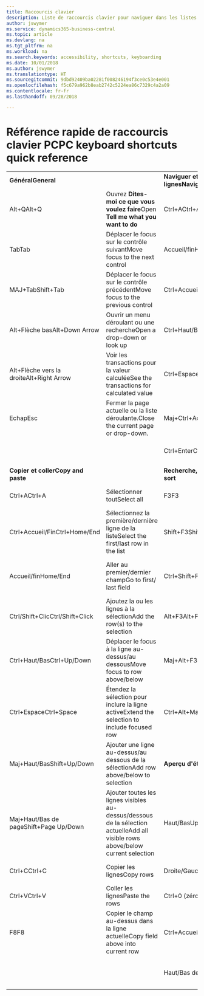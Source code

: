 ```yaml
---
title: Raccourcis clavier
description: Liste de raccourcis clavier pour naviguer dans les listes.
author: jswymer
ms.service: dynamics365-business-central
ms.topic: article
ms.devlang: na
ms.tgt_pltfrm: na
ms.workload: na
ms.search.keywords: accessibility, shortcuts, keyboarding
ms.date: 10/01/2018
ms.author: jswymer
ms.translationtype: HT
ms.sourcegitcommit: 9dbd92409ba02281f008246194f3ce0c53e4e001
ms.openlocfilehash: f5c679a962b8eab2742c5224ea86c7329c4a2a09
ms.contentlocale: fr-fr
ms.lasthandoff: 09/28/2018

---
```


# <a name="pc-keyboard-shortcuts-quick-reference"></a><span data-ttu-id="280e7-103">Référence rapide de raccourcis clavier PC</span><span class="sxs-lookup"><span data-stu-id="280e7-103">PC keyboard shortcuts quick reference</span></span>


|||||  
|----------------|-----------|----------------|-----------|    
|<span data-ttu-id="280e7-104">**Général**</span><span class="sxs-lookup"><span data-stu-id="280e7-104">**General**</span></span>||<span data-ttu-id="280e7-105">**Naviguer et sélectionner des lignes**</span><span class="sxs-lookup"><span data-stu-id="280e7-105">**Navigate and select rows**</span></span>||
|<span data-ttu-id="280e7-106">Alt+Q</span><span class="sxs-lookup"><span data-stu-id="280e7-106">Alt+Q</span></span>|<span data-ttu-id="280e7-107">Ouvrez **Dites-moi ce que vous voulez faire**</span><span class="sxs-lookup"><span data-stu-id="280e7-107">Open **Tell me what you want to do**</span></span>|<span data-ttu-id="280e7-108">Ctrl+A</span><span class="sxs-lookup"><span data-stu-id="280e7-108">Ctrl+A</span></span>|<span data-ttu-id="280e7-109">Sélectionner tout</span><span class="sxs-lookup"><span data-stu-id="280e7-109">Select all</span></span>|
|<span data-ttu-id="280e7-110">Tab</span><span class="sxs-lookup"><span data-stu-id="280e7-110">Tab</span></span>|<span data-ttu-id="280e7-111">Déplacer le focus sur le contrôle suivant</span><span class="sxs-lookup"><span data-stu-id="280e7-111">Move focus to the next control</span></span>|<span data-ttu-id="280e7-112">Accueil/fin</span><span class="sxs-lookup"><span data-stu-id="280e7-112">Home/End</span></span>|<span data-ttu-id="280e7-113">Aller au premier/dernier champ</span><span class="sxs-lookup"><span data-stu-id="280e7-113">Go to first/last field</span></span>|
|<span data-ttu-id="280e7-114">MAJ+Tab</span><span class="sxs-lookup"><span data-stu-id="280e7-114">Shift+Tab</span></span>|<span data-ttu-id="280e7-115">Déplacer le focus sur le contrôle précédent</span><span class="sxs-lookup"><span data-stu-id="280e7-115">Move focus to the previous control</span></span>|<span data-ttu-id="280e7-116">Ctrl+Accueil/Fin</span><span class="sxs-lookup"><span data-stu-id="280e7-116">Ctrl+Home/End</span></span>|<span data-ttu-id="280e7-117">Aller à la première/dernière ligne</span><span class="sxs-lookup"><span data-stu-id="280e7-117">Go to first/last row</span></span>|   
|<span data-ttu-id="280e7-118">Alt+Flèche bas</span><span class="sxs-lookup"><span data-stu-id="280e7-118">Alt+Down Arrow</span></span>|<span data-ttu-id="280e7-119">Ouvrir un menu déroulant ou une recherche</span><span class="sxs-lookup"><span data-stu-id="280e7-119">Open a drop-down or look up</span></span>|<span data-ttu-id="280e7-120">Ctrl+Haut/Bas</span><span class="sxs-lookup"><span data-stu-id="280e7-120">Ctrl+Up/Down</span></span>|<span data-ttu-id="280e7-121">Naviguer sans perdre la sélection</span><span class="sxs-lookup"><span data-stu-id="280e7-121">Navigate without losing selection</span></span>|
|<span data-ttu-id="280e7-122">Alt+Flèche vers la droite</span><span class="sxs-lookup"><span data-stu-id="280e7-122">Alt+Right Arrow</span></span>|<span data-ttu-id="280e7-123">Voir les transactions pour la valeur calculée</span><span class="sxs-lookup"><span data-stu-id="280e7-123">See the transactions for calculated value</span></span>|<span data-ttu-id="280e7-124">Ctrl+Espace</span><span class="sxs-lookup"><span data-stu-id="280e7-124">Ctrl+Space</span></span>|<span data-ttu-id="280e7-125">Basculer la sélection de ligne</span><span class="sxs-lookup"><span data-stu-id="280e7-125">Toggle row selection</span></span>| 
|<span data-ttu-id="280e7-126">Echap</span><span class="sxs-lookup"><span data-stu-id="280e7-126">Esc</span></span>|<span data-ttu-id="280e7-127">Fermer la page actuelle ou la liste déroulante.</span><span class="sxs-lookup"><span data-stu-id="280e7-127">Close the current page or drop-down.</span></span>|<span data-ttu-id="280e7-128">Maj+Ctrl+Accueil/Fin</span><span class="sxs-lookup"><span data-stu-id="280e7-128">Shift+Ctrl+Home/End</span></span>|<span data-ttu-id="280e7-129">Étendre la sélection à la première/dernière ligne</span><span class="sxs-lookup"><span data-stu-id="280e7-129">Extend selection to first/last row</span></span>| 
|||<span data-ttu-id="280e7-130">Ctrl+Enter</span><span class="sxs-lookup"><span data-stu-id="280e7-130">Ctrl+Enter</span></span>|<span data-ttu-id="280e7-131">Focus hors de la liste</span><span class="sxs-lookup"><span data-stu-id="280e7-131">Focus out of the list</span></span>|
|||||
|<span data-ttu-id="280e7-132">**Copier et coller**</span><span class="sxs-lookup"><span data-stu-id="280e7-132">**Copy and paste**</span></span>||<span data-ttu-id="280e7-133">**Recherche, filtre, et tri**</span><span class="sxs-lookup"><span data-stu-id="280e7-133">**Search, filter, and sort**</span></span>||
|<span data-ttu-id="280e7-134">Ctrl+A</span><span class="sxs-lookup"><span data-stu-id="280e7-134">Ctrl+A</span></span>|<span data-ttu-id="280e7-135">Sélectionner tout</span><span class="sxs-lookup"><span data-stu-id="280e7-135">Select all</span></span>|<span data-ttu-id="280e7-136">F3</span><span class="sxs-lookup"><span data-stu-id="280e7-136">F3</span></span>|<span data-ttu-id="280e7-137">Basculer la recherche</span><span class="sxs-lookup"><span data-stu-id="280e7-137">Toggle search</span></span>|
|<span data-ttu-id="280e7-138">Ctrl+Accueil/Fin</span><span class="sxs-lookup"><span data-stu-id="280e7-138">Ctrl+Home/End</span></span>|<span data-ttu-id="280e7-139">Sélectionnez la première/dernière ligne de la liste</span><span class="sxs-lookup"><span data-stu-id="280e7-139">Select the first/last row in the list</span></span>|<span data-ttu-id="280e7-140">Shift+F3</span><span class="sxs-lookup"><span data-stu-id="280e7-140">Shift+F3</span></span>|<span data-ttu-id="280e7-141">Basculer le volet Filtre ; focus sur les filtres de champ</span><span class="sxs-lookup"><span data-stu-id="280e7-141">Toggle filter pane; focus on field filters</span></span>|
|<span data-ttu-id="280e7-142">Accueil/fin</span><span class="sxs-lookup"><span data-stu-id="280e7-142">Home/End</span></span>|<span data-ttu-id="280e7-143">Aller au premier/dernier champ</span><span class="sxs-lookup"><span data-stu-id="280e7-143">Go to first/ last field</span></span>|<span data-ttu-id="280e7-144">Ctrl+Shift+F3</span><span class="sxs-lookup"><span data-stu-id="280e7-144">Ctrl+Shift+F3</span></span>|<span data-ttu-id="280e7-145">Basculer les filtres de totaux : focus sur les filtres de totaux</span><span class="sxs-lookup"><span data-stu-id="280e7-145">Toggle totals filters: focus on totals filters</span></span>|
|<span data-ttu-id="280e7-146">Ctrl/Shift+Clic</span><span class="sxs-lookup"><span data-stu-id="280e7-146">Ctrl/Shift+Click</span></span>|<span data-ttu-id="280e7-147">Ajoutez la ou les lignes à la sélection</span><span class="sxs-lookup"><span data-stu-id="280e7-147">Add the row(s) to the selection</span></span> |<span data-ttu-id="280e7-148">Alt+F3</span><span class="sxs-lookup"><span data-stu-id="280e7-148">Alt+F3</span></span>|<span data-ttu-id="280e7-149">Filtrer la valeur sélectionnée de cellules</span><span class="sxs-lookup"><span data-stu-id="280e7-149">Filter on selected cell value</span></span>|
|<span data-ttu-id="280e7-150">Ctrl+Haut/Bas</span><span class="sxs-lookup"><span data-stu-id="280e7-150">Ctrl+Up/Down</span></span>|<span data-ttu-id="280e7-151">Déplacer le focus à la ligne au-dessus/au dessous</span><span class="sxs-lookup"><span data-stu-id="280e7-151">Move focus to row above/below</span></span>|<span data-ttu-id="280e7-152">Maj+Alt+F3</span><span class="sxs-lookup"><span data-stu-id="280e7-152">Shift+Alt+F3</span></span>|<span data-ttu-id="280e7-153">Ajouter un filtre au champ sélectionnée</span><span class="sxs-lookup"><span data-stu-id="280e7-153">Add filter on selected field</span></span>|
|<span data-ttu-id="280e7-154">Ctrl+Espace</span><span class="sxs-lookup"><span data-stu-id="280e7-154">Ctrl+Space</span></span>|<span data-ttu-id="280e7-155">Étendez la sélection pour inclure la ligne active</span><span class="sxs-lookup"><span data-stu-id="280e7-155">Extend the selection to include focused row</span></span>|<span data-ttu-id="280e7-156">Ctrl+Alt+Maj+F3</span><span class="sxs-lookup"><span data-stu-id="280e7-156">Ctrl+Alt+Shift+F3</span></span>|<span data-ttu-id="280e7-157">Réinitialiser les filtres</span><span class="sxs-lookup"><span data-stu-id="280e7-157">Reset filters</span></span>|
|<span data-ttu-id="280e7-158">Maj+Haut/Bas</span><span class="sxs-lookup"><span data-stu-id="280e7-158">Shift+Up/Down</span></span>|<span data-ttu-id="280e7-159">Ajouter une ligne au-dessus/au dessous de la sélection</span><span class="sxs-lookup"><span data-stu-id="280e7-159">Add row above/below to selection</span></span>|<span data-ttu-id="280e7-160">**Aperçu d'état**</span><span class="sxs-lookup"><span data-stu-id="280e7-160">**Report preview**</span></span>||
|<span data-ttu-id="280e7-161">Maj+Haut/Bas de page</span><span class="sxs-lookup"><span data-stu-id="280e7-161">Shift+Page Up/Down</span></span>|<span data-ttu-id="280e7-162">Ajouter toutes les lignes visibles au-dessus/dessous de la sélection actuelle</span><span class="sxs-lookup"><span data-stu-id="280e7-162">Add all visible rows above/below current selection</span></span>|<span data-ttu-id="280e7-163">Haut/Bas</span><span class="sxs-lookup"><span data-stu-id="280e7-163">Up/Down</span></span>|<span data-ttu-id="280e7-164">Faire défiler vers le haut et le bas de la page</span><span class="sxs-lookup"><span data-stu-id="280e7-164">Scroll up and down the page</span></span>
|<span data-ttu-id="280e7-165">Ctrl+C</span><span class="sxs-lookup"><span data-stu-id="280e7-165">Ctrl+C</span></span>|<span data-ttu-id="280e7-166">Copier les lignes</span><span class="sxs-lookup"><span data-stu-id="280e7-166">Copy rows</span></span>|<span data-ttu-id="280e7-167">Droite/Gauche</span><span class="sxs-lookup"><span data-stu-id="280e7-167">Right/Left</span></span>|<span data-ttu-id="280e7-168">Faire défiler vers la droite/la gauche</span><span class="sxs-lookup"><span data-stu-id="280e7-168">Scroll to the right/left</span></span> |
|<span data-ttu-id="280e7-169">Ctrl+V</span><span class="sxs-lookup"><span data-stu-id="280e7-169">Ctrl+V</span></span>|<span data-ttu-id="280e7-170">Coller les lignes</span><span class="sxs-lookup"><span data-stu-id="280e7-170">Paste the rows</span></span>|<span data-ttu-id="280e7-171">Ctrl+0 (zéro)</span><span class="sxs-lookup"><span data-stu-id="280e7-171">Ctrl+0 (zero)</span></span>|<span data-ttu-id="280e7-172">Ajuster la page à la fenêtre</span><span class="sxs-lookup"><span data-stu-id="280e7-172">Fit page in window</span></span> |
|<span data-ttu-id="280e7-173">F8</span><span class="sxs-lookup"><span data-stu-id="280e7-173">F8</span></span>|<span data-ttu-id="280e7-174">Copier le champ au-dessus dans la ligne actuelle</span><span class="sxs-lookup"><span data-stu-id="280e7-174">Copy field above into current row</span></span>|<span data-ttu-id="280e7-175">Ctrl+Accueil/Fin</span><span class="sxs-lookup"><span data-stu-id="280e7-175">Ctrl+Home/End</span></span>|<span data-ttu-id="280e7-176">Aller à la première/dernière page</span><span class="sxs-lookup"><span data-stu-id="280e7-176">Go to the first/last page</span></span>|
|||<span data-ttu-id="280e7-177">Haut/Bas de page</span><span class="sxs-lookup"><span data-stu-id="280e7-177">Page Up/Down</span></span>|<span data-ttu-id="280e7-178">Aller à la page précédente/suivante</span><span class="sxs-lookup"><span data-stu-id="280e7-178">Go to the previous/next page</span></span>|


